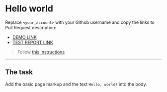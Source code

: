 # Hello world
Replace `<your_account>` with your Github username and copy the links to Pull Request description:
- [DEMO LINK](https://github.com/HannaVasylieva/layout_html-form.git)
- [TEST REPORT LINK](https://github.com/HannaVasylieva/layout_html-form.git)

> Follow [this instructions](https://mate-academy.github.io/layout_task-guideline/#how-to-solve-the-layout-tasks-on-github)
___

## The task
Add the basic page markup and the text `Hello, world!` into the body.
